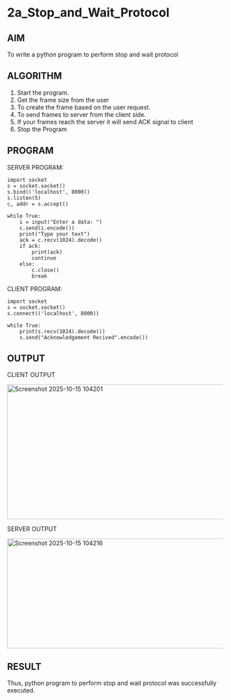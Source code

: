 # 2a_Stop_and_Wait_Protocol
## AIM 
To write a python program to perform stop and wait protocol
## ALGORITHM
1. Start the program.
2. Get the frame size from the user
3. To create the frame based on the user request.
4. To send frames to server from the client side.
5. If your frames reach the server it will send ACK signal to client
6. Stop the Program
## PROGRAM
SERVER PROGRAM:
```
import socket 
s = socket.socket() 
s.bind(('localhost', 8000)) 
s.listen(5) 
c, addr = s.accept() 

while True: 
    i = input("Enter a data: ") 
    c.send(i.encode())       
    print("Type your text")  
    ack = c.recv(1024).decode()  
    if ack: 
        print(ack)          
        continue 
    else: 
        c.close() 
        break
```

  CLIENT PROGRAM:
```
import socket 
s = socket.socket() 
s.connect(('localhost', 8000)) 

while True: 
    print(s.recv(1024).decode())  
    s.send("Acknowledgement Recived".encode())
```
## OUTPUT
CLIENT OUTPUT

<img width="613" height="314" alt="Screenshot 2025-10-15 104201" src="https://github.com/user-attachments/assets/8c0bf797-3e95-452e-9b52-7b21c4f9bad3" />

SERVER OUTPUT

<img width="566" height="256" alt="Screenshot 2025-10-15 104216" src="https://github.com/user-attachments/assets/ccbba400-4b37-44e8-82ac-25c22db45431" />


## RESULT
Thus, python program to perform stop and wait protocol was successfully executed.
